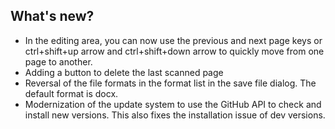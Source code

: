 ## What's new?

  * In the editing area, you can now use the previous and next page keys or ctrl+shift+up arrow and ctrl+shift+down arrow to quickly move from one page to another.
  * Adding a button to delete the last scanned page
  * Reversal of the file formats in the format list in the save file dialog. The default format is docx.
  * Modernization of the update system to use the GitHub API to check and install new versions. This also fixes the installation issue of dev versions.